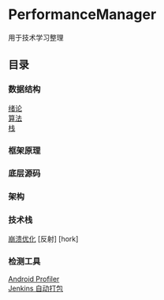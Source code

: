 # PerformanceManager
用于技术学习整理
## 目录 
### 数据结构
[绪论](https://www.cnblogs.com/zhaozhengwu/p/10558647.html)<br/>
[算法](https://www.cnblogs.com/zhaozhengwu/p/10571984.html)<br/>
[栈](https://github.com/zhaozhengwu/StackManager)
### 框架原理
### 底层源码
### 架构
### 技术栈
[崩溃优化](https://i.cnblogs.com/EditPosts.aspx?postid=10727949)
[反射]
[hork]
### 检测工具
[Android Profiler](https://www.cnblogs.com/zhaozhengwu/p/10578562.html)<br/>
[Jenkins 自动打包](https://www.cnblogs.com/zhaozhengwu/p/10595466.html)
